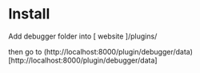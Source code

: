 # Install

Add debugger folder into [ website ]/plugins/

then go to (http://localhost:8000/plugin/debugger/data)[http://localhost:8000/plugin/debugger/data]